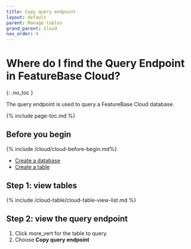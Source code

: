 ```yaml
---
title: Copy query endpoint
layout: default
parent: Manage tables
grand_parent: Cloud
nav_order: 4
---
```


# Where do I find the Query Endpoint in FeatureBase Cloud?
{: .no_toc }

The query endpoint is used to query a FeatureBase Cloud database.

{% include page-toc.md %}

## Before you begin

{% include /cloud/cloud-before-begin.md%}
* [Create a database](/docs/cloud/cloud-databases/cloud-db-create)
* [Create a table](/docs/cloud/cloud-tables/cloud-table-create)

## Step 1: view tables

{% include /cloud-table/cloud-table-view-list.md %}

## Step 2: view the query endpoint

1. Click <span class="material-icons md-18">more_vert</span> for the table to query.
2. Choose **Copy query endpoint**